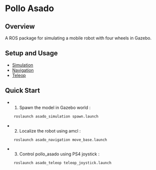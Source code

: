 # Pollo Asado
## Overview
A ROS package for simulating a mobile robot with four wheels in Gazebo.

## Setup and Usage
- [Simulation](asado_simulation/README.md)   
- [Navigation](asado_navigation/README.md)
- [Teleop](asado_teleop/README.md)   

## Quick Start
- 1. Spawn the model in Gazebo world :   
```bash    
    roslaunch asado_simulation spawn.launch
```  

- 2. Localize the robot using amcl :   
```bash
    roslaunch asado_navigation move_base.launch
```

- 3. Control pollo_asado using PS4 joystick :       
```bash
    roslaunch asado_teleop teleop_joystick.launch
```   